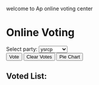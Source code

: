 welcome to Ap online voting center
<!DOCTYPE html>
<html lang="en">

<head>
    <meta charset="UTF-8">
    <meta name="viewport" 
          content="width=device-width, initial-scale=1.0">
    <title>Online Voting</title>
    <link href=
"https://cdn.jsdelivr.net/npm/tailwindcss@2.2.19/dist/tailwind.min.css" 
          rel="stylesheet">
    <script src=
"https://cdn.jsdelivr.net/npm/chart.js@3.7.0/dist/chart.min.js">
      </script>
</head>

<body class="bg-gray-100 h-screen flex 
             flex-col justify-center items-center">
    <div class="bg-white p-8 rounded-lg shadow-md w-full 
                md:w-1/2 lg:w-1/3 border-2 border-green-600">
        <h1 class="text-3xl font-bold text-center mb-8">
              Online Voting
          </h1>
        <div class="flex flex-col mb-4">
            <label for="party" class="text-lg font-semibold mb-2">
                  Select party:
              </label>
            <select id="color" 
                    class="border border-gray-300 rounded-md 
                           py-2 px-3 focus:outline-none">
                <option value="fan">ysrcp</option>
                <option value="cycle">tdp</option>
                <option value="glass">janasena</option>
                <option value="flower">bjp</option>
            </select>
        </div>
        <button id="voteButton"
                class="bg-green-500 text-white px-6 py-2 
                       rounded-md self-center mt-4 focus:outline-none">
              Vote
          </button>
        <button id="clearButton"
            class="bg-red-500 text-white px-6 py-2 
                   rounded-md self-center mt-2 focus:outline-none">
              Clear Votes
          </button>
        <button id="pieChartButton"
            class="bg-purple-500 text-white px-6 py-2 
                   rounded-md self-center mt-2 focus:outline-none">
              Pie Chart
          </button>
        <div id="result" class="mt-8"></div>
        <div id="votes" class="mt-8">
            <h2 class="text-xl font-semibold mb-4">
                  Voted List:
              </h2>
        </div>
        <div class="w-64 h-64 mx-auto">
            <canvas id="pieChart"></canvas>
        </div>
    </div>
    <script>
        document.addEventListener('DOMContentLoaded', function () {
            const colorDropdown = document.getElementById('color');
            const voteButton = document.getElementById('voteButton');
            const clearButton = document.getElementById('clearButton');
            const pieChartButton = document.getElementById('pieChartButton');
            const resultMessage = document.getElementById('result');
            const votedList = document.getElementById('votes');
            let myChart;
            voteButton.addEventListener('click', function () {
                const selectedColor = colorDropdown.value;
                let colorVotes = JSON.parse(localStorage
                                                .getItem('colorVotes')) || {};
                colorVotes[selectedColor] = (colorVotes[selectedColor] || 0)+1;
                localStorage.setItem('colorVotes', JSON.stringify(colorVotes));
                resultMessage.textContent = `You voted for 
                                             ${selectedColor} House.`;
                displayVotes();
            });
            clearButton.addEventListener('click', function () {
                localStorage.removeItem('colorVotes');
                resultMessage.textContent = 'All votes cleared.';
                displayVotes();
                if (myChart) {
                    myChart.destroy();
                }
            });
            pieChartButton.addEventListener('click', function () {
                const colorVotes = JSON.parse(localStorage
                                                    .getItem('colorVotes')) || {};
                const colors = Object.keys(colorVotes);
                const votes = Object.values(colorVotes);
                if (myChart) {
                    myChart.destroy();
                }
                const ctx = document.getElementById('pieChart')
                                    .getContext('2d');
                myChart = new Chart(ctx, {
                    type: 'pie',
                    data: {
                        labels: colors,
                        datasets: [{
                            label: 'Votes',
                            data: votes,
                            backgroundColor: [
                                'rgb(100, 50, 75)',
                                'rgb(75, 50, 100)',
                                'rgb(75, 100, 50)',
                                'rgb(50, 75, 100)',
                            ],
                            hoverOffset: 4
                        }]
                    },
                    options: {
                        plugins: {
                            title: {
                                display: true,
                                text: 'Voting Results'
                            }
                        }
                    }
                });
            });
            function displayVotes() {
                votedList.innerHTML = '';
                const partyVotes = JSON.parse(localStorage
                                              .getItem('partyVotes')) || {};
                for (const color in colorVotes) {
                    const voteItem = document.createElement('li');
                    voteItem.textContent = `${party} election: 
                                            ${elections[party]}`;
                    votedList.appendChild(voteItem);
                }
            }
            displayVotes();
        });
    </script>
</body>

</html>
